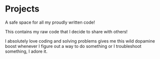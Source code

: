 # Projects
A safe space for all my proudly written code!

This contains my raw code that I decide to share with others!

I absolutely love coding and solving problems gives me this wild dopamine boost whenever I figure out a way to do something or I troubleshoot something, I adore it.
